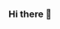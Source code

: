 ### Hi there 👋

<!--
**Rahmaatieno/Rahmaatieno** is a ✨ _special_ ✨ repository because its `README.md` (this file) appears on your GitHub profile.

Here are some ideas to get you started:

- 🔭 I’m currently working on ...Canva 
- 🌱 I’m currently learning ...Canva design
- 👯 I’m looking to collaborate on ...With other graphic designers
- 🤔 I’m looking for help with ... Webdesign
- 💬 Ask me about ..Canva design.
- 📫 How to reach me: ...omondirahma095@gmail.com
- 😄 Pronouns: ...her/she
- ⚡ Fun fact: ... I love cooking and using canva during free time
-->
